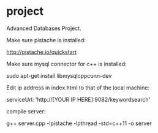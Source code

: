 # project
Advanced Databases Project.


Make sure pistache is installed: 

http://pistache.io/quickstart


Make sure mysql connector for c++ is installed:

sudo apt-get install libmysqlcppconn-dev


Edit ip address in index.html to that of the local machine:

serviceUrl: 'http://[YOUR IP HERE]:9082/keywordsearch'

compile server:

g++ server.cpp -lpistache -lpthread -std=c++11 -o server



